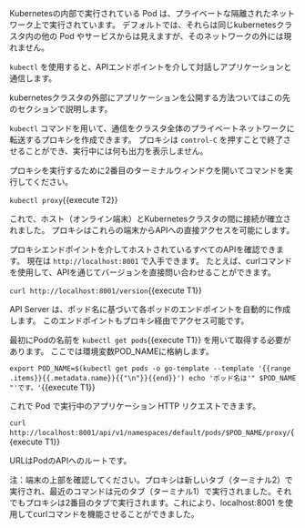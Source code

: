 Kubernetesの内部で実行されている Pod は、プライベートな隔離されたネットワーク上で実行されています。
デフォルトでは、それらは同じkubernetesクラスタ内の他の Pod やサービスからは見えますが、そのネットワークの外には現れません。

`kubectl` を使用すると、APIエンドポイントを介して対話しアプリケーションと通信します。

kubernetesクラスタの外部にアプリケーションを公開する方法ついてはこの先のセクションで説明します。

`kubectl` コマンドを用いて、通信をクラスタ全体のプライベートネットワークに転送するプロキシを作成できます。
プロキシは `control-C` を押すことで終了させることができ、実行中には何も出力を表示しません。

プロキシを実行するために2番目のターミナルウィンドウを開いてコマンドを実行してください。

`kubectl proxy`{{execute T2}}

これで、ホスト（オンライン端末）とKubernetesクラスタの間に接続が確立されました。
プロキシはこれらの端末からAPIへの直接アクセスを可能にします。

プロキシエンドポイントを介してホストされているすべてのAPIを確認できます。
現在は `http://localhost:8001` で入手できます。
たとえば、curlコマンドを使用して、APIを通じてバージョンを直接問い合わせることができます。

`curl http://localhost:8001/version`{{execute T1}}

API Server は、ポッド名に基づいて各ポッドのエンドポイントを自動的に作成します。
このエンドポイントもプロキシ経由でアクセス可能です。

最初にPodの名前を `kubectl get pods`{{execute T1}} を用いて取得する必要があります。
ここでは環境変数POD_NAMEに格納します。

`export POD_NAME=$(kubectl get pods -o go-template --template '{{range .items}}{{.metadata.name}}{{"\n"}}{{end}}')
echo 'ポッド名は'" $POD_NAME "'です。'`{{execute T1}}

これで Pod で実行中のアプリケーション HTTP リクエストできます。

`curl http://localhost:8001/api/v1/namespaces/default/pods/$POD_NAME/proxy/`{{execute T1}}

URLはPodのAPIへのルートです。

注：端末の上部を確認してください。プロキシは新しいタブ（ターミナル2）で実行され、最近のコマンドは元のタブ（ターミナル1）で実行されました。それでもプロキシは2番目のタブで実行されます。これにより、localhost:8001 を使用してcurlコマンドを機能させることができました。
